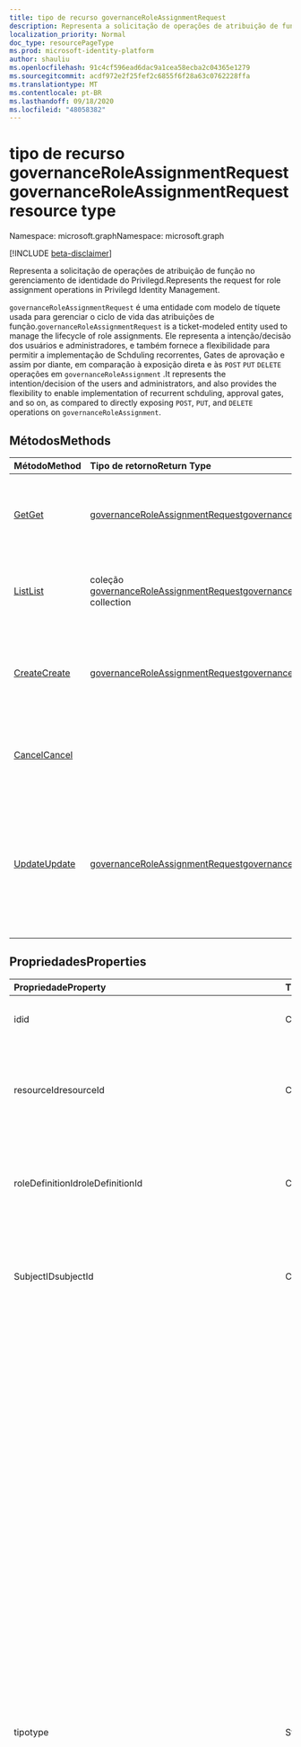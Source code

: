 ```yaml
---
title: tipo de recurso governanceRoleAssignmentRequest
description: Representa a solicitação de operações de atribuição de função no gerenciamento de identidade do Privilegd.
localization_priority: Normal
doc_type: resourcePageType
ms.prod: microsoft-identity-platform
author: shauliu
ms.openlocfilehash: 91c4cf596ead6dac9a1cea58ecba2c04365e1279
ms.sourcegitcommit: acdf972e2f25fef2c6855f6f28a63c0762228ffa
ms.translationtype: MT
ms.contentlocale: pt-BR
ms.lasthandoff: 09/18/2020
ms.locfileid: "48058382"
---
```

# <a name="governanceroleassignmentrequest-resource-type"></a><span data-ttu-id="17563-103">tipo de recurso governanceRoleAssignmentRequest</span><span class="sxs-lookup"><span data-stu-id="17563-103">governanceRoleAssignmentRequest resource type</span></span>

<span data-ttu-id="17563-104">Namespace: microsoft.graph</span><span class="sxs-lookup"><span data-stu-id="17563-104">Namespace: microsoft.graph</span></span>

[!INCLUDE [beta-disclaimer](../../includes/beta-disclaimer.md)]

<span data-ttu-id="17563-105">Representa a solicitação de operações de atribuição de função no gerenciamento de identidade do Privilegd.</span><span class="sxs-lookup"><span data-stu-id="17563-105">Represents the request for role assignment operations in Privilegd Identity Management.</span></span>

<span data-ttu-id="17563-106">`governanceRoleAssignmentRequest` é uma entidade com modelo de tíquete usada para gerenciar o ciclo de vida das atribuições de função.</span><span class="sxs-lookup"><span data-stu-id="17563-106">`governanceRoleAssignmentRequest` is a ticket-modeled entity used to manage the lifecycle of role assignments.</span></span> <span data-ttu-id="17563-107">Ele representa a intenção/decisão dos usuários e administradores, e também fornece a flexibilidade para permitir a implementação de Schduling recorrentes, Gates de aprovação e assim por diante, em comparação à exposição direta e às `POST` `PUT` `DELETE` operações em `governanceRoleAssignment` .</span><span class="sxs-lookup"><span data-stu-id="17563-107">It represents the intention/decision of the users and administrators, and also provides the flexibility to enable implementation of recurrent schduling, approval gates, and so on, as compared to directly exposing `POST`, `PUT`, and `DELETE` operations on `governanceRoleAssignment`.</span></span>

## <a name="methods"></a><span data-ttu-id="17563-108">Métodos</span><span class="sxs-lookup"><span data-stu-id="17563-108">Methods</span></span>

| <span data-ttu-id="17563-109">Método</span><span class="sxs-lookup"><span data-stu-id="17563-109">Method</span></span>          |<span data-ttu-id="17563-110">Tipo de retorno</span><span class="sxs-lookup"><span data-stu-id="17563-110">Return Type</span></span>  |<span data-ttu-id="17563-111">Descrição</span><span class="sxs-lookup"><span data-stu-id="17563-111">Description</span></span>|
|:------------|:--------|:--------|
|[<span data-ttu-id="17563-112">Get</span><span class="sxs-lookup"><span data-stu-id="17563-112">Get</span></span>](../api/governanceroleassignmentrequest-get.md) | [<span data-ttu-id="17563-113">governanceRoleAssignmentRequest</span><span class="sxs-lookup"><span data-stu-id="17563-113">governanceRoleAssignmentRequest</span></span>](../resources/governanceroleassignmentrequest.md)|<span data-ttu-id="17563-114">Obtenha uma solicitação de atribuição de função especificada por ID.</span><span class="sxs-lookup"><span data-stu-id="17563-114">Get a role assignment request specified by ID.</span></span>  
|[<span data-ttu-id="17563-115">List</span><span class="sxs-lookup"><span data-stu-id="17563-115">List</span></span>](../api/governanceroleassignmentrequest-list.md) | <span data-ttu-id="17563-116">coleção [governanceRoleAssignmentRequest](../resources/governanceroleassignmentrequest.md)</span><span class="sxs-lookup"><span data-stu-id="17563-116">[governanceRoleAssignmentRequest](../resources/governanceroleassignmentrequest.md)  collection</span></span>|<span data-ttu-id="17563-117">Obter solicitações de atribuição de função em um recurso.</span><span class="sxs-lookup"><span data-stu-id="17563-117">Get role assignment requests on a resource.</span></span>|
|[<span data-ttu-id="17563-118">Create</span><span class="sxs-lookup"><span data-stu-id="17563-118">Create</span></span>](../api/governanceroleassignmentrequest-post.md)|  [<span data-ttu-id="17563-119">governanceRoleAssignmentRequest</span><span class="sxs-lookup"><span data-stu-id="17563-119">governanceRoleAssignmentRequest</span></span>](../resources/governanceroleassignmentrequest.md)|<span data-ttu-id="17563-120">Criar uma solicitação para gerenciar o ciclo de vida da atribuição de função nova ou existente.</span><span class="sxs-lookup"><span data-stu-id="17563-120">Create a request to manage the lifecycle of existing or new role assignment.</span></span>|
|[<span data-ttu-id="17563-121">Cancel</span><span class="sxs-lookup"><span data-stu-id="17563-121">Cancel</span></span>](../api/governanceroleassignmentrequest-cancel.md)|  |<span data-ttu-id="17563-122">Cancelar uma solicitação de atribuição de função pendente.</span><span class="sxs-lookup"><span data-stu-id="17563-122">Cancel a pending role assignment request.</span></span>|
|[<span data-ttu-id="17563-123">Update</span><span class="sxs-lookup"><span data-stu-id="17563-123">Update</span></span>](../api/governanceroleassignmentrequest-update.md)| [<span data-ttu-id="17563-124">governanceRoleAssignmentRequest</span><span class="sxs-lookup"><span data-stu-id="17563-124">governanceRoleAssignmentRequest</span></span>](../resources/governanceroleassignmentrequest.md)|<span data-ttu-id="17563-125">Os administradores atualizam as decisões sobre solicitações se as solicitações estiverem no status de `PendingAdminDecision` .</span><span class="sxs-lookup"><span data-stu-id="17563-125">Administrators update the decisions on requests if the requests are in status of `PendingAdminDecision`.</span></span>|

## <a name="properties"></a><span data-ttu-id="17563-126">Propriedades</span><span class="sxs-lookup"><span data-stu-id="17563-126">Properties</span></span>
| <span data-ttu-id="17563-127">Propriedade</span><span class="sxs-lookup"><span data-stu-id="17563-127">Property</span></span>                  | <span data-ttu-id="17563-128">Tipo</span><span class="sxs-lookup"><span data-stu-id="17563-128">Type</span></span>          |<span data-ttu-id="17563-129">Descrição</span><span class="sxs-lookup"><span data-stu-id="17563-129">Description</span></span>|
|:--------------------------|:--------------|:----------|
|<span data-ttu-id="17563-130">id</span><span class="sxs-lookup"><span data-stu-id="17563-130">id</span></span>                         |<span data-ttu-id="17563-131">Cadeia de caracteres</span><span class="sxs-lookup"><span data-stu-id="17563-131">String</span></span>         |<span data-ttu-id="17563-132">A ID da solicitação de atribuição de função.</span><span class="sxs-lookup"><span data-stu-id="17563-132">The id of the role assignment request.</span></span>|
|<span data-ttu-id="17563-133">resourceId</span><span class="sxs-lookup"><span data-stu-id="17563-133">resourceId</span></span>                 |<span data-ttu-id="17563-134">Cadeia de caracteres</span><span class="sxs-lookup"><span data-stu-id="17563-134">String</span></span>         |<span data-ttu-id="17563-135">Obrigatório.</span><span class="sxs-lookup"><span data-stu-id="17563-135">Required.</span></span> <span data-ttu-id="17563-136">A ID do recurso ao qual a solicitação de atribuição de função está associada.</span><span class="sxs-lookup"><span data-stu-id="17563-136">The id of the resource which the role assignment request is associated with.</span></span>|
|<span data-ttu-id="17563-137">roleDefinitionId</span><span class="sxs-lookup"><span data-stu-id="17563-137">roleDefinitionId</span></span>           |<span data-ttu-id="17563-138">Cadeia de caracteres</span><span class="sxs-lookup"><span data-stu-id="17563-138">String</span></span>         |<span data-ttu-id="17563-139">Obrigatório.</span><span class="sxs-lookup"><span data-stu-id="17563-139">Required.</span></span> <span data-ttu-id="17563-140">A ID da definição de função à qual a solicitação de atribuição de função está associada.</span><span class="sxs-lookup"><span data-stu-id="17563-140">The id of the role definition which the role assignment request is associated with.</span></span>|
|<span data-ttu-id="17563-141">SubjectID</span><span class="sxs-lookup"><span data-stu-id="17563-141">subjectId</span></span>                  |<span data-ttu-id="17563-142">Cadeia de caracteres</span><span class="sxs-lookup"><span data-stu-id="17563-142">String</span></span>         |<span data-ttu-id="17563-143">Obrigatório.</span><span class="sxs-lookup"><span data-stu-id="17563-143">Required.</span></span> <span data-ttu-id="17563-144">A ID da entidade à qual a solicitação de atribuição de função está associada.</span><span class="sxs-lookup"><span data-stu-id="17563-144">The id of the subject which the role assignment request is associated with.</span></span>|
|<span data-ttu-id="17563-145">tipo</span><span class="sxs-lookup"><span data-stu-id="17563-145">type</span></span>                       |<span data-ttu-id="17563-146">String</span><span class="sxs-lookup"><span data-stu-id="17563-146">String</span></span>         |<span data-ttu-id="17563-147">Obrigatório.</span><span class="sxs-lookup"><span data-stu-id="17563-147">Required.</span></span> <span data-ttu-id="17563-148">Representando o tipo da operação na atribuição de função.</span><span class="sxs-lookup"><span data-stu-id="17563-148">Representing the type of the operation on the role assignment.</span></span> <span data-ttu-id="17563-149">O valor pode ser</span><span class="sxs-lookup"><span data-stu-id="17563-149">The value can be</span></span> <ul><li><span data-ttu-id="17563-150">`AdminAdd`: Administradores atribuem usuários/grupos a funções;</span><span class="sxs-lookup"><span data-stu-id="17563-150">`AdminAdd`: Administrators assign users/groups to roles;</span></span></li><li><span data-ttu-id="17563-151">`UserAdd`: Os usuários ativam atribuições qualificadas;</span><span class="sxs-lookup"><span data-stu-id="17563-151">`UserAdd`: Users activate eligible assignments;</span></span></li><li> <span data-ttu-id="17563-152">`AdminUpdate`: Administradores alterar as atribuições de função existentes</span><span class="sxs-lookup"><span data-stu-id="17563-152">`AdminUpdate`: Administrators change existing role assignments</span></span></li><li><span data-ttu-id="17563-153">`AdminRemove`: Administradores removem usuários/grupos de funções;</span><span class="sxs-lookup"><span data-stu-id="17563-153">`AdminRemove`: Administrators remove users/groups from roles;</span></span><li><span data-ttu-id="17563-154">`UserRemove`: Os usuários desativam atribuições ativas;</span><span class="sxs-lookup"><span data-stu-id="17563-154">`UserRemove`: Users deactivate active assignments;</span></span><li><span data-ttu-id="17563-155">`UserExtend`: Os usuários solicitam estender suas atribuições de expiração;</span><span class="sxs-lookup"><span data-stu-id="17563-155">`UserExtend`: Users request to extend their expiring assignments;</span></span></li><li><span data-ttu-id="17563-156">`AdminExtend`: Os administradores extendem as atribuições expiradas.</span><span class="sxs-lookup"><span data-stu-id="17563-156">`AdminExtend`: Administrators extend expiring assignments.</span></span></li><li><span data-ttu-id="17563-157">`UserRenew`: Os usuários solicitam a renovação de suas atribuições expiradas;</span><span class="sxs-lookup"><span data-stu-id="17563-157">`UserRenew`: Users request to renew their expired assignments;</span></span></li><li><span data-ttu-id="17563-158">`AdminRenew`: Os administradores extendem as atribuições expiradas.</span><span class="sxs-lookup"><span data-stu-id="17563-158">`AdminRenew`: Administrators extend expiring assignments.</span></span></li></ul>|
|<span data-ttu-id="17563-159">assignmentstate</span><span class="sxs-lookup"><span data-stu-id="17563-159">assignmentState</span></span>|<span data-ttu-id="17563-160">Cadeia de caracteres</span><span class="sxs-lookup"><span data-stu-id="17563-160">String</span></span>  |<span data-ttu-id="17563-161">Obrigatório.</span><span class="sxs-lookup"><span data-stu-id="17563-161">Required.</span></span> <span data-ttu-id="17563-162">O estado da atribuição.</span><span class="sxs-lookup"><span data-stu-id="17563-162">The state of the assignment.</span></span> <span data-ttu-id="17563-163">O valor pode ser</span><span class="sxs-lookup"><span data-stu-id="17563-163">The value can be</span></span> <ul><li> <span data-ttu-id="17563-164">`Eligible` para atribuição qualificada</span><span class="sxs-lookup"><span data-stu-id="17563-164">`Eligible` for eligible assignment</span></span></li><li> <span data-ttu-id="17563-165">`Active` – Se ele for atribuído diretamente `Active` por administradores ou ativado em uma atribuição qualificada pelos usuários.</span><span class="sxs-lookup"><span data-stu-id="17563-165">`Active` - if it is directly assigned `Active` by administrators, or activated on an eligible assignment by the users.</span></span></li></ul>|
|<span data-ttu-id="17563-166">requestedDateTime</span><span class="sxs-lookup"><span data-stu-id="17563-166">requestedDateTime</span></span>          |<span data-ttu-id="17563-167">DateTimeOffset</span><span class="sxs-lookup"><span data-stu-id="17563-167">DateTimeOffset</span></span> |<span data-ttu-id="17563-168">Somente leitura.</span><span class="sxs-lookup"><span data-stu-id="17563-168">Read-only.</span></span> <span data-ttu-id="17563-169">O tempo de criação da solicitação.</span><span class="sxs-lookup"><span data-stu-id="17563-169">The request create time.</span></span> <span data-ttu-id="17563-170">O tipo Timestamp representa informações de data e hora usando o formato ISO 8601 e está sempre no horário UTC.</span><span class="sxs-lookup"><span data-stu-id="17563-170">The Timestamp type represents date and time information using ISO 8601 format and is always in UTC time.</span></span> <span data-ttu-id="17563-171">Por exemplo, meia-noite em UTC no dia 1° de janeiro de 2014 teria esta aparência: `'2014-01-01T00:00:00Z'`</span><span class="sxs-lookup"><span data-stu-id="17563-171">For example, midnight UTC on Jan 1, 2014 would look like this: `'2014-01-01T00:00:00Z'`</span></span>|
|<span data-ttu-id="17563-172">Cronograma</span><span class="sxs-lookup"><span data-stu-id="17563-172">schedule</span></span>                   |[<span data-ttu-id="17563-173">governanceSchedule</span><span class="sxs-lookup"><span data-stu-id="17563-173">governanceSchedule</span></span>](governanceschedule.md)|<span data-ttu-id="17563-174">O objeto Schedule da solicitação de atribuição de função.</span><span class="sxs-lookup"><span data-stu-id="17563-174">The schedule object of the role assignment request.</span></span>|
|<span data-ttu-id="17563-175">motivo</span><span class="sxs-lookup"><span data-stu-id="17563-175">reason</span></span>                     |<span data-ttu-id="17563-176">Cadeia de caracteres</span><span class="sxs-lookup"><span data-stu-id="17563-176">String</span></span>         |<span data-ttu-id="17563-177">Uma mensagem fornecida por usuários e administradores quando você cria a solicitação sobre por que ela é necessária.</span><span class="sxs-lookup"><span data-stu-id="17563-177">A message provided by users and administrators when create the request about why it is needed.</span></span>|
|<span data-ttu-id="17563-178">status</span><span class="sxs-lookup"><span data-stu-id="17563-178">status</span></span>                     |[<span data-ttu-id="17563-179">governanceRoleAssignmentRequestStatus</span><span class="sxs-lookup"><span data-stu-id="17563-179">governanceRoleAssignmentRequestStatus</span></span>](governanceroleassignmentrequeststatus.md)         |<span data-ttu-id="17563-180">O status da solicitação de atribuição de função.</span><span class="sxs-lookup"><span data-stu-id="17563-180">The status of the role assignment request.</span></span>|
|<span data-ttu-id="17563-181">linkedEligibleRoleAssignmentId</span><span class="sxs-lookup"><span data-stu-id="17563-181">linkedEligibleRoleAssignmentId</span></span>|<span data-ttu-id="17563-182">Cadeia de caracteres</span><span class="sxs-lookup"><span data-stu-id="17563-182">String</span></span>        |<span data-ttu-id="17563-183">Se esta for uma solicitação para ativação de função, ela representará a ID da `eligible assignment` referida; Caso contrário, o valor será `null` .</span><span class="sxs-lookup"><span data-stu-id="17563-183">If this is a request for role activation, it represents the id of the `eligible assignment` being referred; Otherwise, the value is `null`.</span></span> |



## <a name="relationships"></a><span data-ttu-id="17563-184">Relações</span><span class="sxs-lookup"><span data-stu-id="17563-184">Relationships</span></span>
| <span data-ttu-id="17563-185">Relação</span><span class="sxs-lookup"><span data-stu-id="17563-185">Relationship</span></span> | <span data-ttu-id="17563-186">Tipo</span><span class="sxs-lookup"><span data-stu-id="17563-186">Type</span></span>                                |<span data-ttu-id="17563-187">Descrição</span><span class="sxs-lookup"><span data-stu-id="17563-187">Description</span></span>|
|:-------------|:----------------------------------|:----------|
|<span data-ttu-id="17563-188">recurso</span><span class="sxs-lookup"><span data-stu-id="17563-188">resource</span></span>      |[<span data-ttu-id="17563-189">governanceResource</span><span class="sxs-lookup"><span data-stu-id="17563-189">governanceResource</span></span>](../resources/governanceresource.md)            |<span data-ttu-id="17563-190">Somente leitura.</span><span class="sxs-lookup"><span data-stu-id="17563-190">Read-only.</span></span> <span data-ttu-id="17563-191">O recurso para o qual a solicitação pretende.</span><span class="sxs-lookup"><span data-stu-id="17563-191">The resource that the request aims to.</span></span> |
|<span data-ttu-id="17563-192">roleDefinition</span><span class="sxs-lookup"><span data-stu-id="17563-192">roleDefinition</span></span>|[<span data-ttu-id="17563-193">governanceRoleDefinition</span><span class="sxs-lookup"><span data-stu-id="17563-193">governanceRoleDefinition</span></span>](../resources/governanceroledefinition.md)|<span data-ttu-id="17563-194">Somente leitura.</span><span class="sxs-lookup"><span data-stu-id="17563-194">Read-only.</span></span> <span data-ttu-id="17563-195">A definição de função para a qual a solicitação pretende.</span><span class="sxs-lookup"><span data-stu-id="17563-195">The role definition that the request aims to.</span></span> |
|<span data-ttu-id="17563-196">subject</span><span class="sxs-lookup"><span data-stu-id="17563-196">subject</span></span>       |[<span data-ttu-id="17563-197">governanceSubject</span><span class="sxs-lookup"><span data-stu-id="17563-197">governanceSubject</span></span>](../resources/governancesubject.md)|<span data-ttu-id="17563-198">Somente leitura.</span><span class="sxs-lookup"><span data-stu-id="17563-198">Read-only.</span></span> <span data-ttu-id="17563-199">A entidade de usuário/grupo.</span><span class="sxs-lookup"><span data-stu-id="17563-199">The user/group principal.</span></span>|

### <a name="json-representation"></a><span data-ttu-id="17563-200">Representação JSON</span><span class="sxs-lookup"><span data-stu-id="17563-200">JSON representation</span></span>

<span data-ttu-id="17563-201">Veja a seguir uma representação JSON do recurso.</span><span class="sxs-lookup"><span data-stu-id="17563-201">Here is a JSON representation of the resource.</span></span>

<!-- {
  "blockType": "resource",
  "keyProperty": "id",
  "optionalProperties": [

  ],
  "@odata.type": "microsoft.graph.governanceRoleAssignmentRequest"
}-->

```json
{
  "id": "String (identifier)",
  "resourceId": "String",
  "roleDefinitionId": "String",
  "subjectId": "String",
  "type": "String",
  "assignmentState": "String",
  "reason": "String",
  "requestedDateTime": "String (timestamp)",
  "schedule": {"@odata.type": "microsoft.graph.governanceSchedule"},
  "status": {"@odata.type": "microsoft.graph.governanceRoleAssignmentRequestStatus"},
  "linkedEligibleRoleAssignmentId": "String"
}

```

<!-- uuid: 8fcb5dbc-d5aa-4681-8e31-b001d5168d79
2015-10-25 14:57:30 UTC -->
<!--
{
  "type": "#page.annotation",
  "description": "governanceRoleAssignmentRequest",
  "keywords": "",
  "section": "documentation",
  "tocPath": "",
  "suppressions": []
}
-->


